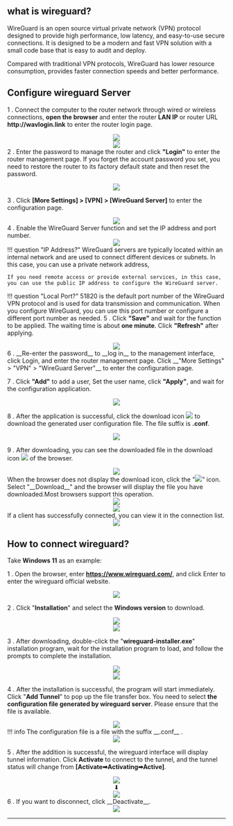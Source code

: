 ## __what is wireguard?__
WireGuard is an open source virtual private network (VPN) protocol designed to provide high performance, low latency, and easy-to-use secure connections. It is designed to be a modern and fast VPN solution with a small code base that is easy to audit and deploy.

Compared with traditional VPN protocols, WireGuard has lower resource consumption, provides faster connection speeds and better performance. 


## __Configure wireguard Server__


1 . Connect the computer to the router network through wired or wireless connections, __open the browser__ and enter the router __LAN IP__ or router URL __http://wavlogin.link__ to enter the router login page.
	<div style="text-align: center;">
		<img class="boxshadow" src="/images/mesh002.png">
	</div>
	<div style="text-align: center;">
		<img class="boxshadow" src="/images/compute02.png">
	</div>
2 . Enter the password to manage the router and click __"Login"__ to enter the router management page.
If you forget the account password you set, you need to restore the router to its factory default state and then reset the password.
<div style="text-align: center;">
	<img class="boxshadow" src="/images/welcom_page.png">
</div>

3 . Click __[More Settings] > [VPN] > [WireGuard Server]__ to enter the configuration page. 
<div style="text-align: center;">
	<img class="boxshadow" src="/images/wireguard002.png">
</div>
4 . Enable the WireGuard Server function and set the IP address and port number.
<div style="text-align: center;">
	<img class="boxshadow" src="/images/wireguard003.png">
</div>
!!! question "IP Address?"
	WireGuard servers are typically located within an internal network and are used to connect different devices or subnets. In this case, you can use a private network address,

	If you need remote access or provide external services, in this case, you can use the public IP address to configure the WireGuard server.
!!! question "Local Port?"
	51820 is the default port number of the WireGuard VPN protocol and is used for data transmission and communication. When you configure WireGuard, you can use this port number or configure a different port number as needed.
5 . Click __"Save"__ and wait for the function to be applied. The waiting time is about __one minute__. Click __"Refresh"__ after applying.
<div style="text-align: center;">
	<img class="boxshadow" src="/images/wireguard004.png">
</div>
6 . __Re-enter the password__ to __log in__ to the management interface, click Login, and enter the router management page. Click __"More Settings" > "VPN" > "WireGuard Server"__ to enter the configuration page.

7 . Click __"Add"__ to add a user, Set the user name, click __"Apply"__, and wait for the configuration application.

<div style="text-align: center;">
	<img class="boxshadow" src="/images/wireguard005.png">
</div>

8 . After the application is successful, click the download icon <img class="boxshadow" src="/images/wireguard009.png"> to download the generated user configuration file. The file suffix is __.conf__.

<div style="text-align: center;">
	<img class="boxshadow" src="/images/wireguard007.png">
</div>

9 . After downloading, you can see the downloaded file in the download icon <img class="boxshadow" src="/images/wireguard010.png"> of the browser.
<div style="text-align: center;">
	<img class="boxshadow" src="/images/wireguard008.png">
</div>
When the browser does not display the download icon, click the "<img class="boxshadow" src="/images/wireguard012.png">" icon. Select "__Download__" and the browser will display the file you have downloaded.Most browsers support this operation.
<div style="text-align: center;">
	<img class="boxshadow" src="/images/wireguard011.png">
</div>
<div style="text-align: center;">
	<img class="boxshadow" src="/images/wireguard013.png">
</div>
If a client has successfully connected, you can view it in the connection list.
<div style="text-align: center;">
	<img class="boxshadow" src="/images/wireguard024.png">
</div>

## __How to connect wireguard?__
Take __Windows 11__ as an example:

1 . Open the browser, enter __https://www.wireguard.com/__, and click Enter to enter the wireguard official website.

<div style="text-align: center;">
	<img class="boxshadow" src="/images/wireguard014.png">
</div>

2 . Click "__Installation__" and select the __Windows version__ to download.

<div style="text-align: center;">
	<img class="boxshadow" src="/images/wireguard015.png">
</div>
<div style="text-align: center;">
	<img class="boxshadow" src="/images/wireguard016.png">
</div>

3 . After downloading, double-click the "__wireguard-installer.exe__" installation program, wait for the installation program to load, and follow the prompts to complete the installation.
<div style="text-align: center;">
	<img class="boxshadow" src="/images/wireguard017.png">
</div>
<div style="text-align: center;">
	<img class="boxshadow" src="/images/wireguard018.png">
</div>

4 . After the installation is successful, the program will start immediately. Click "__Add Tunnel__" to pop up the file transfer box. You need to select __the configuration file generated by wireguard server__. Please ensure that the file is available.
<div style="text-align: center;">
	<img class="boxshadow" src="/images/wireguard019.png">
</div>
!!! info
	The configuration file is a file with the suffix __.conf__  .
<div style="text-align: center;">
	<img class="boxshadow" src="/images/wireguard020.png">
</div>

5 . After the addition is successful, the wireguard interface will display tunnel information. Click __Activate__ to connect to the tunnel, and the tunnel status will change from __[Activate➡Activating➡Active]__.
<div style="text-align: center;">
	<img class="boxshadow" src="/images/wireguard021.png">
</div>

<div style="text-align: center;">⬇</div>

<div style="text-align: center;">
	<img class="boxshadow" src="/images/wireguard022.png">
</div>
6 . If you want to disconnect, click __Deactivate__.
<div style="text-align: center;">
	<img class="boxshadow" src="/images/wireguard023.png">
</div>






















---